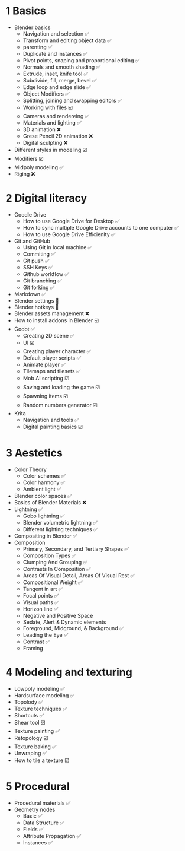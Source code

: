 # 1 Basics
- Blender basics
  - Navigation and selection ✅
  - Transform and editing object data ✅
  - parenting ✅
  - Duplicate and instances ✅
  - Pivot points, snaping and proportional editing ✅
  - Normals and smooth shading ✅
  - Extrude, inset, knife tool ✅
  - Subdivide, fill, merge, bevel ✅
  - Edge loop and edge slide ✅
  - Object Modifiers ✅
  - Splitting, joining and swapping editors ✅
  - Working with files ☑️
  - Cameras and rendereing ✅
  - Materials and lighting ✅
  - 3D animation ❌
  - Grese Pencil 2D animation ❌
  - Digital sculpting ❌
- Different styles in modeling ☑️
- Modifiers ☑️
- Midpoly modeling ✅
- Riging ❌

# 2 Digital literacy
- Goodle Drive
   - How to use Google Drive for Desktop ✅
   - How to sync multiple Google Drive accounts to one computer ✅
   - How to use Google Drive Efficienlty ✅
- Git and GitHub
   - Using Git in local machine ✅
   - Commiting ✅
   - Git push ✅
   - SSH Keys ✅
   - Github workflow ✅
   - Git branching ✅
   - Git forking ✅
- Markdown ✅
- Blender settings 🔳
- Blender hotkeys 🔳
- Blender assets management ❌
- How to install addons in Blender ☑️
- Godot ✅
   - Creating 2D scene ✅
   - UI ☑️
   - Creating player character ✅
   - Default player scripts ✅
   - Animate player ✅
   - Tilemaps and tilesets ✅
   - Mob Ai scripting ☑️
   - Saving and loading the game ☑️
   - Spawning items ☑️
   - Random numbers generator ☑️
- Krita
   - Navigation and tools ✅
   - Digital painting basics ☑️



# 3 Aestetics
- Color Theory
  - Color schemes ✅
  - Color harmony ✅
  - Ambient light ✅
- Blender color spaces ✅
- Basics of Blender Materials ❌
- Lightning ✅
  - Gobo lightning ✅
  - Blender volumetric lightning ✅
  - Different lighting techniques ✅
- Compositing in Blender ✅
- Composition
  - Primary, Secondary, and Tertiary Shapes ✅
  - Composition Types ✅
  - Clumping And Grouping ✅
  - Contrasts In Composition ✅
  - Areas Of Visual Detail, Areas Of Visual Rest ✅
  - Compositional Weight ✅
  - Tangent in art ✅
  - Focal points ✅
  - Visual paths ✅
  - Horizon line ✅
  - Negative and Positive Space
  - Sedate, Alert & Dynamic elements
  - Foreground, Midground, & Background ✅
  - Leading the Eye ✅
  - Contrast ✅
  - Framing 
    
# 4 Modeling and texturing
- Lowpoly modeling ✅
- Hardsurface modeling ✅
- Topolody ✅
- Texture techniques ✅
- Shortcuts ✅
- Shear tool ☑️
- Texture painting ✅
- Retopology ☑️
- Texture baking ✅
- Unwraping ✅
- How to tile a texture ☑️

# 5 Procedural
- Procedural materials ✅
- Geometry nodes
   - Basic ✅
   - Data Structure ✅
   - Fields ✅
   - Attribute Propagation ✅
   - Instances ✅
    
  
